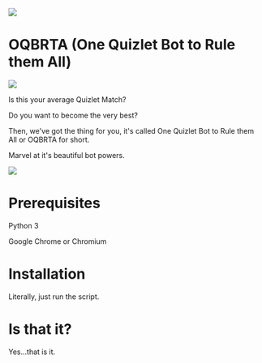 ![](https://travis-ci.org/AtomicCoding/Quizlet-Bot.svg?branch=master)
# OQBRTA (One Quizlet Bot to Rule them All)
![](http://i.imgur.com/Hx4O16u.gif)

Is this your average Quizlet Match?

Do you want to become the very best?

Then, we've got the thing for you, it's called One Quizlet Bot to Rule them All or OQBRTA for short.

Marvel at it's beautiful bot powers.

![](http://i.imgur.com/FPI6qtY.gif)

# Prerequisites
Python 3

Google Chrome or Chromium
# Installation
Literally, just run the script.
# Is that it?
Yes...that is it.
